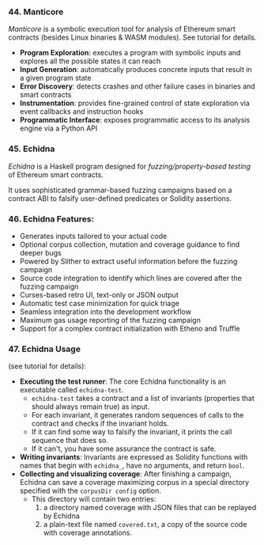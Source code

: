 ### 44. Manticore

*Manticore* is a symbolic execution tool for analysis of Ethereum smart contracts (besides Linux binaries & WASM modules). See tutorial for details.
- **Program Exploration**: executes a program with symbolic inputs and explores all the possible states it can reach
- **Input Generation**: automatically produces concrete inputs that result in a given program state
- **Error Discovery**: detects crashes and other failure cases in binaries and smart contracts
- **Instrumentation**: provides fine-grained control of state exploration via event callbacks and instruction hooks
- **Programmatic Interface**: exposes programmatic access to its analysis engine via a Python API

### 45. Echidna

*Echidna* is a Haskell program designed for *fuzzing/property-based testing* of Ethereum smart contracts.

It uses sophisticated grammar-based fuzzing campaigns based on a contract ABI to falsify user-defined predicates or Solidity assertions.

### 46. Echidna Features:

- Generates inputs tailored to your actual code
- Optional corpus collection, mutation and coverage guidance to find deeper bugs
- Powered by Slither to extract useful information before the fuzzing campaign
- Source code integration to identify which lines are covered after the fuzzing campaign
- Curses-based retro UI, text-only or JSON output
- Automatic test case minimization for quick triage
- Seamless integration into the development workflow
- Maximum gas usage reporting of the fuzzing campaign
- Support for a complex contract initialization with Etheno and Truffle

### 47. Echidna Usage

(see tutorial for details):

- **Executing the test runner**: The core Echidna functionality is an executable called `echidna-test`.
    - `echidna-test` takes a contract and a list of invariants (properties that should always remain true) as input.
    - For each invariant, it generates random sequences of calls to the contract and checks if the invariant holds.
    - If it can find some way to falsify the invariant, it prints the call sequence that does so.
    - If it can't, you have some assurance the contract is safe.
- **Writing invariants**: Invariants are expressed as Solidity functions with names that begin with `echidna_`, have no arguments, and return `bool`.
- **Collecting and visualizing coverage**: After finishing a campaign, Echidna can save a coverage maximizing corpus in a special directory specified with the `corpusDir config` option.
    - This directory will contain two entries:
        1. a directory named coverage with JSON files that can be replayed by Echidna
        2. a plain-text file named `covered.txt`, a copy of the source code with coverage annotations.
